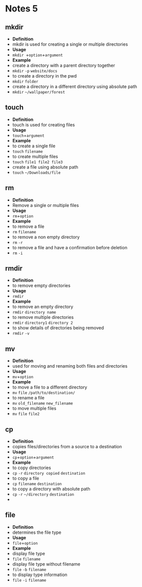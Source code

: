 # Notes 5

## mkdir
* **Definition**
* mkdir is used for creating a single or multiple directories
* **Usage**
* `mkdir `+`option`+`argument`
* **Example**
* create a directory with a parent directory together
* `mkdir` `-p` `website/docs`
* to create a directory in the pwd
* `mkdir` `folder`
* create a directory in a different directory using absolute path
* `mkdir` `~/wallpaper/forest`


## touch
* **Definition**
* touch is used for creating files
* **Usage**
* `touch`+`argument`
* **Example**
* to create a single file
* `touch` `filename`
* to create multiple files
* `touch` `file1 file2 file3`
* create a file using absolute path
* `touch` `~/Downloads/file`
   

## rm
* **Definition**
* Remove a single or multiple files
* **Usage**
* `rm`+`option`
* **Example**
* to remove a file
* `rm` `filename`
* to remove a non empty directory
* `rm` `-r`
* to remove a file and have a confirmation before deletion
* `rm` `-i`
   

## rmdir
* **Definition** 
* to remove empty directories
* **Usage** 
* `rmdir`
* **Example**
* to remove an empty directory
* `rmdir` `directory name`
* to remove multiple directories
* `rmdir` `directory1` `directory 2`
* to show details of directories being removed
* `rmdir` `-v`


## mv
* **Definition**
* used for moving and renaming both files and directories
* **Usage** 
* `mv`+`option`
* **Example**
* to move a file to a different directory
* `mv` `file` `/path/to/destination/`
* to rename a file
* `mv` `old_filename` `new_filename`
* to move multiple files
* `mv` `file` `file2`

## cp
* **Definition**
* copies files/directories from a source to a destination
* **Usage**
* `cp`+`option`+`argument`
* **Example**
* to copy directories
* `cp` `-r` `directory copied` `destination`
* to copy a file
* `cp` `filename` `destination`
* to copy a directory with absolute path
* `cp` `-r` `~/directory` `destination`
* 



## file
* **Definition**
* determines the file type 
* **Usage**
* `file`+`option`
* **Example**
* display file type
* `file` `filename`
* display file type without filename
* `file` `-b` `filename`
* to display type information
* `file` `-i` `filename`
  


